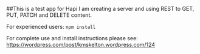 ##This is a test app for Hapi
I am creating a server and using REST to GET, PUT, PATCH and DELETE content.

For experienced users: ` npm install `

For complete use and install instructions please see: https://wordpress.com/post/kmskelton.wordpress.com/124 
